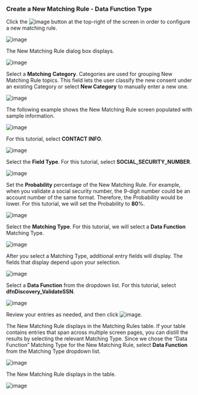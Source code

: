 ### Create a New Matching Rule - Data Function Type

Click the ![image](/articles/demo_project/DPM_Demo_Project/images/ICON_NewMatchingRule.jpg) button at the top-right of the screen in order to configure a new matching rule. 

![image](/articles/demo_project/DPM_Demo_Project/images/07_12_Discovery_RulesTab_Callout.jpg)

The New Matching Rule dialog box displays. 

![image](/articles/demo_project/DPM_Demo_Project/images/07_1_Discovery_NewMatchingRule.jpg)

Select a **Matching** **Category**. Categories are used for grouping New Matching Rule topics. This field lets the user classify the new consent under an existing Category or select **New Category** to manually enter a new one.

![image](/articles/demo_project/DPM_Demo_Project/images/07_4_Discovery_NewMatchingRule2.jpg)

The following example shows the New Matching Rule screen populated with sample information.

![image](/articles/demo_project/DPM_Demo_Project/images/07_3_Discovery_NewMatchingRule13_DataFunction3.jpg)

For this tutorial, select **CONTACT INFO**.

![image](/articles/demo_project/DPM_Demo_Project/images/07_4_Discovery_NewMatchingRule2.jpg)

Select the **Field Type**. For this tutorial, select **SOCIAL_SECURITY_NUMBER**. 

![image](/articles/demo_project/DPM_Demo_Project/images/07_5_Discovery_NewMatchingRule3.jpg)

Set the **Probability** percentage of the New Matching Rule. For example, when you validate a social security number, the 9-digit number could be an account number of the same format. Therefore, the Probability would be lower. For this tutorial, we will set the Probability to **80**%. 

![image](/articles/demo_project/DPM_Demo_Project/images/07_6_Discovery_NewMatchingRule4.jpg)

Select the **Matching Type**. For this tutorial, we will select a **Data Function** Matching Type. 

![image](/articles/demo_project/DPM_Demo_Project/images/07_7_Discovery_NewMatchingRule5.jpg)

After you select a Matching Type, additional entry fields will display. The fields that display depend upon your selection. 

![image](/articles/demo_project/DPM_Demo_Project/images/07_3_Discovery_NewMatchingRule13_DataFunction1.jpg)

Select a **Data Function** from the dropdown list. For this tutorial, select **dfnDiscovery_ValidateSSN**.

![image](/articles/demo_project/DPM_Demo_Project/images/07_3_Discovery_NewMatchingRule13_DataFunction2.jpg)

Review your entries as needed, and then click ![image](/articles/demo_project/DPM_Demo_Project/images/08_ICON_Save.jpg).

The New Matching Rule displays in the Matching Rules table. If your table contains entries that span across multiple screen pages, you can distill the results by selecting the relevant Matching Type. Since we chose the “Data Function” Matching Type for the New Matching Rule, select **Data Function** from the Matching Type dropdown list.

![image](/articles/demo_project/DPM_Demo_Project/images/07_2_Discovery_NewMatchingRule10.jpg)

The New Matching Rule displays in the table.

![image](/articles/demo_project/DPM_Demo_Project/images/07_3_Discovery_NewMatchingRule13_DataFunction4.jpg)
